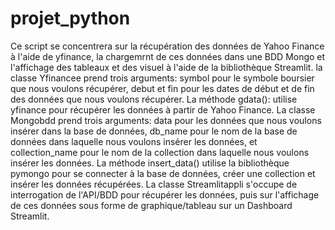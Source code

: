 # projet_python
Ce script se concentrera sur la récupération des données de Yahoo Finance à l'aide de yfinance, la chargemrnt de ces données dans une BDD Mongo et l'affichage des tableaux et des visuel à l'aide de la bibliothèque Streamlit.
la classe Yfinancee  prend trois arguments: symbol pour le symbole boursier que nous voulons récupérer, debut et fin pour les dates de début et de fin des données que nous voulons récupérer. La méthode gdata(): utilise yfinance pour récupérer les données à partir de Yahoo Finance. 
La classe Mongobdd prend trois arguments: data pour les données que nous voulons insérer dans la base de données, db_name pour le nom de la base de données dans laquelle nous voulons insérer les données, et collection_name pour le nom de la collection dans laquelle nous voulons insérer les données.
La méthode insert_data() utilise la bibliothèque pymongo pour se connecter à la base de données, créer une collection et insérer les données récupérées.
La classe Streamlitappli s'occupe de interrogation de l'API/BDD pour récupérer les données, puis sur l'affichage de ces données sous forme de graphique/tableau sur un Dashboard Streamlit.
